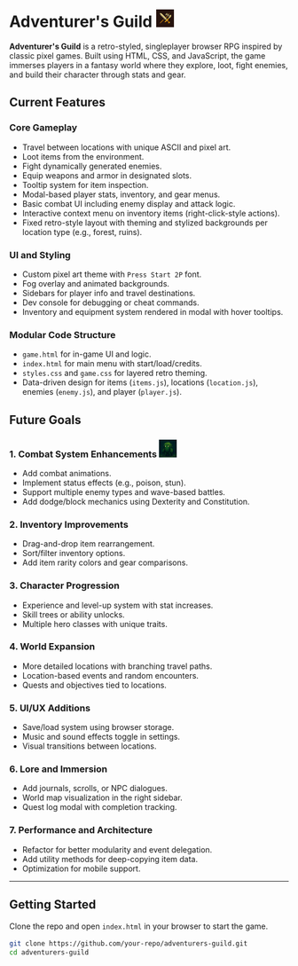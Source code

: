 # Adventurer's Guild <img src="assets/favicon.png" alt="Tiny Icon" width="32" height="32">

**Adventurer's Guild** is a retro-styled, singleplayer browser RPG inspired by classic pixel games. Built using HTML, CSS, and JavaScript, the game immerses players in a fantasy world where they explore, loot, fight enemies, and build their character through stats and gear.

## Current Features

### Core Gameplay

- Travel between locations with unique ASCII and pixel art.
- Loot items from the environment.
- Fight dynamically generated enemies.
- Equip weapons and armor in designated slots.
- Tooltip system for item inspection.
- Modal-based player stats, inventory, and gear menus.
- Basic combat UI including enemy display and attack logic.
- Interactive context menu on inventory items (right-click-style actions).
- Fixed retro-style layout with theming and stylized backgrounds per location type (e.g., forest, ruins).

### UI and Styling

- Custom pixel art theme with `Press Start 2P` font.
- Fog overlay and animated backgrounds.
- Sidebars for player info and travel destinations.
- Dev console for debugging or cheat commands.
- Inventory and equipment system rendered in modal with hover tooltips.

### Modular Code Structure

- `game.html` for in-game UI and logic.
- `index.html` for main menu with start/load/credits.
- `styles.css` and `game.css` for layered retro theming.
- Data-driven design for items (`items.js`), locations (`location.js`), enemies (`enemy.js`), and player (`player.js`).

## Future Goals

### 1. **Combat System Enhancements** <img src="assets/mossling_32x32.png" alt="Mossling" width="32" height="32">

- Add combat animations.
- Implement status effects (e.g., poison, stun).
- Support multiple enemy types and wave-based battles.
- Add dodge/block mechanics using Dexterity and Constitution.

### 2. **Inventory Improvements**

- Drag-and-drop item rearrangement.
- Sort/filter inventory options.
- Add item rarity colors and gear comparisons.

### 3. **Character Progression**

- Experience and level-up system with stat increases.
- Skill trees or ability unlocks.
- Multiple hero classes with unique traits.

### 4. **World Expansion**

- More detailed locations with branching travel paths.
- Location-based events and random encounters.
- Quests and objectives tied to locations.

### 5. **UI/UX Additions**

- Save/load system using browser storage.
- Music and sound effects toggle in settings.
- Visual transitions between locations.

### 6. **Lore and Immersion**

- Add journals, scrolls, or NPC dialogues.
- World map visualization in the right sidebar.
- Quest log modal with completion tracking.

### 7. **Performance and Architecture**

- Refactor for better modularity and event delegation.
- Add utility methods for deep-copying item data.
- Optimization for mobile support.

---

## Getting Started

Clone the repo and open `index.html` in your browser to start the game.

```bash
git clone https://github.com/your-repo/adventurers-guild.git
cd adventurers-guild
